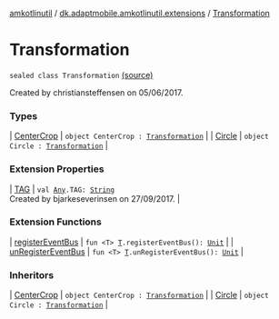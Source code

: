 [amkotlinutil](../../index.md) / [dk.adaptmobile.amkotlinutil.extensions](../index.md) / [Transformation](./index.md)

# Transformation

`sealed class Transformation` [(source)](https://github.com/adaptmobile-organization/amkotlinutil/tree/master/amkotlinutil/amkotlinutil/src/main/java/dk/adaptmobile/amkotlinutil/extensions/ImageViewExtensions.kt#L20)

Created by christiansteffensen on 05/06/2017.

### Types

| [CenterCrop](-center-crop.md) | `object CenterCrop : `[`Transformation`](./index.md) |
| [Circle](-circle.md) | `object Circle : `[`Transformation`](./index.md) |

### Extension Properties

| [TAG](../kotlin.-any/-t-a-g.md) | `val `[`Any`](https://kotlinlang.org/api/latest/jvm/stdlib/kotlin/-any/index.html)`.TAG: `[`String`](https://kotlinlang.org/api/latest/jvm/stdlib/kotlin/-string/index.html)<br>Created by bjarkeseverinsen on 27/09/2017. |

### Extension Functions

| [registerEventBus](../register-event-bus.md) | `fun <T> `[`T`](../register-event-bus.md#T)`.registerEventBus(): `[`Unit`](https://kotlinlang.org/api/latest/jvm/stdlib/kotlin/-unit/index.html) |
| [unRegisterEventBus](../un-register-event-bus.md) | `fun <T> `[`T`](../un-register-event-bus.md#T)`.unRegisterEventBus(): `[`Unit`](https://kotlinlang.org/api/latest/jvm/stdlib/kotlin/-unit/index.html) |

### Inheritors

| [CenterCrop](-center-crop.md) | `object CenterCrop : `[`Transformation`](./index.md) |
| [Circle](-circle.md) | `object Circle : `[`Transformation`](./index.md) |

